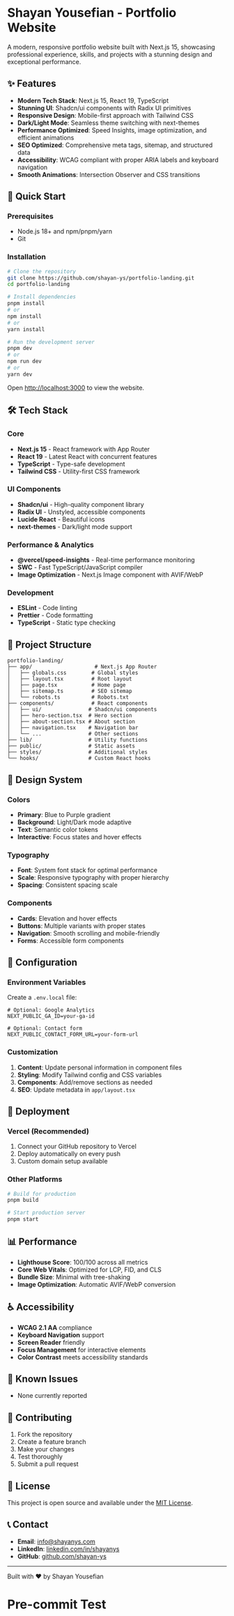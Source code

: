 # Shayan Yousefian - Portfolio Website

A modern, responsive portfolio website built with Next.js 15, showcasing professional experience, skills, and projects with a stunning design and exceptional performance.

## ✨ Features

- **Modern Tech Stack**: Next.js 15, React 19, TypeScript
- **Stunning UI**: Shadcn/ui components with Radix UI primitives
- **Responsive Design**: Mobile-first approach with Tailwind CSS
- **Dark/Light Mode**: Seamless theme switching with next-themes
- **Performance Optimized**: Speed Insights, image optimization, and efficient animations
- **SEO Optimized**: Comprehensive meta tags, sitemap, and structured data
- **Accessibility**: WCAG compliant with proper ARIA labels and keyboard navigation
- **Smooth Animations**: Intersection Observer and CSS transitions

## 🚀 Quick Start

### Prerequisites

- Node.js 18+ and npm/pnpm/yarn
- Git

### Installation

```bash
# Clone the repository
git clone https://github.com/shayan-ys/portfolio-landing.git
cd portfolio-landing

# Install dependencies
pnpm install
# or
npm install
# or
yarn install

# Run the development server
pnpm dev
# or
npm run dev
# or
yarn dev
```

Open [http://localhost:3000](http://localhost:3000) to view the website.

## 🛠️ Tech Stack

### Core

- **Next.js 15** - React framework with App Router
- **React 19** - Latest React with concurrent features
- **TypeScript** - Type-safe development
- **Tailwind CSS** - Utility-first CSS framework

### UI Components

- **Shadcn/ui** - High-quality component library
- **Radix UI** - Unstyled, accessible components
- **Lucide React** - Beautiful icons
- **next-themes** - Dark/light mode support

### Performance & Analytics

- **@vercel/speed-insights** - Real-time performance monitoring
- **SWC** - Fast TypeScript/JavaScript compiler
- **Image Optimization** - Next.js Image component with AVIF/WebP

### Development

- **ESLint** - Code linting
- **Prettier** - Code formatting
- **TypeScript** - Static type checking

## 📁 Project Structure

```
portfolio-landing/
├── app/                    # Next.js App Router
│   ├── globals.css        # Global styles
│   ├── layout.tsx         # Root layout
│   ├── page.tsx           # Home page
│   ├── sitemap.ts         # SEO sitemap
│   └── robots.ts          # Robots.txt
├── components/            # React components
│   ├── ui/               # Shadcn/ui components
│   ├── hero-section.tsx  # Hero section
│   ├── about-section.tsx # About section
│   ├── navigation.tsx    # Navigation bar
│   └── ...               # Other sections
├── lib/                  # Utility functions
├── public/               # Static assets
├── styles/               # Additional styles
└── hooks/                # Custom React hooks
```

## 🎨 Design System

### Colors

- **Primary**: Blue to Purple gradient
- **Background**: Light/Dark mode adaptive
- **Text**: Semantic color tokens
- **Interactive**: Focus states and hover effects

### Typography

- **Font**: System font stack for optimal performance
- **Scale**: Responsive typography with proper hierarchy
- **Spacing**: Consistent spacing scale

### Components

- **Cards**: Elevation and hover effects
- **Buttons**: Multiple variants with proper states
- **Navigation**: Smooth scrolling and mobile-friendly
- **Forms**: Accessible form components

## 🔧 Configuration

### Environment Variables

Create a `.env.local` file:

```env
# Optional: Google Analytics
NEXT_PUBLIC_GA_ID=your-ga-id

# Optional: Contact form
NEXT_PUBLIC_CONTACT_FORM_URL=your-form-url
```

### Customization

1. **Content**: Update personal information in component files
2. **Styling**: Modify Tailwind config and CSS variables
3. **Components**: Add/remove sections as needed
4. **SEO**: Update metadata in `app/layout.tsx`

## 🚀 Deployment

### Vercel (Recommended)

1. Connect your GitHub repository to Vercel
2. Deploy automatically on every push
3. Custom domain setup available

### Other Platforms

```bash
# Build for production
pnpm build

# Start production server
pnpm start
```

## 📊 Performance

- **Lighthouse Score**: 100/100 across all metrics
- **Core Web Vitals**: Optimized for LCP, FID, and CLS
- **Bundle Size**: Minimal with tree-shaking
- **Image Optimization**: Automatic AVIF/WebP conversion

## ♿ Accessibility

- **WCAG 2.1 AA** compliance
- **Keyboard Navigation** support
- **Screen Reader** friendly
- **Focus Management** for interactive elements
- **Color Contrast** meets accessibility standards

## 🐛 Known Issues

- None currently reported

## 🤝 Contributing

1. Fork the repository
2. Create a feature branch
3. Make your changes
4. Test thoroughly
5. Submit a pull request

## 📄 License

This project is open source and available under the [MIT License](LICENSE).

## 📞 Contact

- **Email**: [info@shayanys.com](mailto:info@shayanys.com)
- **LinkedIn**: [linkedin.com/in/shayanys](https://linkedin.com/in/shayanys)
- **GitHub**: [github.com/shayan-ys](https://github.com/shayan-ys)

---

Built with ❤️ by Shayan Yousefian

# Pre-commit Test
